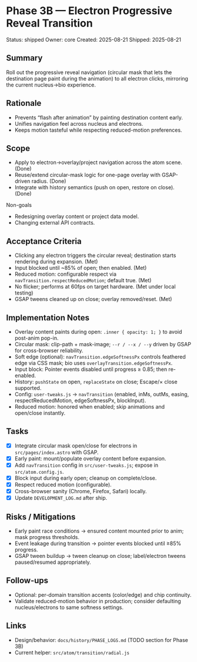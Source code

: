 # Phase 3B — Electron Progressive Reveal Transition

Status: shipped
Owner: core
Created: 2025-08-21
Shipped: 2025-08-21

## Summary

Roll out the progressive reveal navigation (circular mask that lets the destination page paint during the animation) to all electron clicks, mirroring the current nucleus→bio experience.

## Rationale

- Prevents “flash after animation” by painting destination content early.
- Unifies navigation feel across nucleus and electrons.
- Keeps motion tasteful while respecting reduced-motion preferences.

## Scope

- Apply to electron→overlay/project navigation across the atom scene. (Done)
- Reuse/extend circular-mask logic for one-page overlay with GSAP-driven radius. (Done)
- Integrate with history semantics (push on open, restore on close). (Done)

Non-goals

- Redesigning overlay content or project data model.
- Changing external API contracts.

## Acceptance Criteria

- Clicking any electron triggers the circular reveal; destination starts rendering during expansion. (Met)
- Input blocked until ~85% of open; then enabled. (Met)
- Reduced motion: configurable respect via `navTransition.respectReducedMotion`; default true. (Met)
- No flicker; performs at 60fps on target hardware. (Met under local testing)
- GSAP tweens cleaned up on close; overlay removed/reset. (Met)

## Implementation Notes

- Overlay content paints during open: `.inner { opacity: 1; }` to avoid post-anim pop-in.
- Circular mask: clip-path + mask-image; `--r / --x / --y` driven by GSAP for cross-browser reliability.
- Soft edge (optional): `navTransition.edgeSoftnessPx` controls feathered edge via CSS mask; bio uses `overlayTransition.edgeSoftnessPx`.
- Input block: Pointer events disabled until progress ≥ 0.85; then re-enabled.
- History: `pushState` on open, `replaceState` on close; Escape/× close supported.
- Config: `user-tweaks.js` → `navTransition` (enabled, inMs, outMs, easing, respectReducedMotion, edgeSoftnessPx, blockInput).
- Reduced motion: honored when enabled; skip animations and open/close instantly.

## Tasks

- [x] Integrate circular mask open/close for electrons in `src/pages/index.astro` with GSAP.
- [x] Early paint: mount/populate overlay content before expansion.
- [x] Add `navTransition` config in `src/user-tweaks.js`; expose in `src/atom.config.js`.
- [x] Block input during early open; cleanup on complete/close.
- [x] Respect reduced motion (configurable).
- [x] Cross-browser sanity (Chrome, Firefox, Safari) locally.
- [x] Update `DEVELOPMENT_LOG.md` after ship.

## Risks / Mitigations

- Early paint race conditions → ensured content mounted prior to anim; mask progress thresholds.
- Event leakage during transition → pointer events blocked until ≥85% progress.
- GSAP tween buildup → tween cleanup on close; label/electron tweens paused/resumed appropriately.

## Follow-ups

- Optional: per-domain transition accents (color/edge) and chip continuity.
- Validate reduced-motion behavior in production; consider defaulting nucleus/electrons to same softness settings.

## Links

- Design/behavior: `docs/history/PHASE_LOGS.md` (TODO section for Phase 3B)
- Current helper: `src/atom/transition/radial.js`
